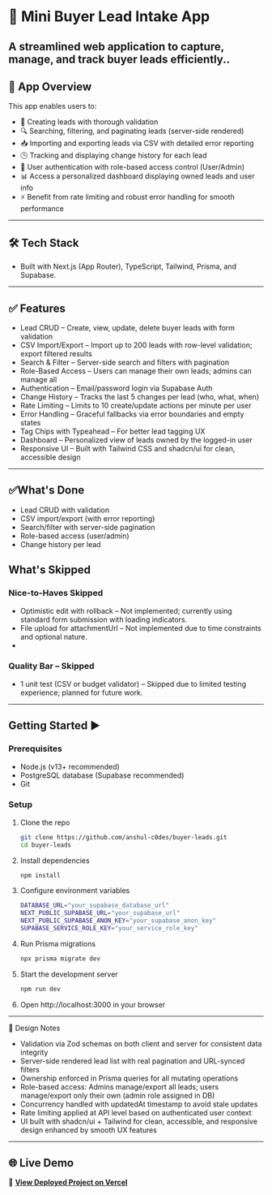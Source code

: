 # 🚀 Mini Buyer Lead Intake App

A streamlined web application to capture, manage, and track buyer leads efficiently..
---

## 📝 App Overview

This app enables users to:

- 🚩 Creating leads with thorough validation
- 🔍 Searching, filtering, and paginating leads (server-side rendered)
- 📥 Importing and exporting leads via CSV with detailed error reporting
- 🕒 Tracking and displaying change history for each lead
- 🔐 User authentication with role-based access control (User/Admin)
- 📊 Access a personalized dashboard displaying owned leads and user info
- ⚡ Benefit from rate limiting and robust error handling for smooth performance

---

## 🛠️ Tech Stack

- Built with Next.js (App Router), TypeScript, Tailwind, Prisma, and Supabase.

---

## ✅ Features

- Lead CRUD – Create, view, update, delete buyer leads with form validation
- CSV Import/Export – Import up to 200 leads with row-level validation; export filtered results
- Search & Filter – Server-side search and filters with pagination
- Role-Based Access – Users can manage their own leads; admins can manage all
- Authentication – Email/password login via Supabase Auth
- Change History – Tracks the last 5 changes per lead (who, what, when)
- Rate Limiting – Limits to 10 create/update actions per minute per user
- Error Handling – Graceful fallbacks via error boundaries and empty states
- Tag Chips with Typeahead – For better lead tagging UX
- Dashboard – Personalized view of leads owned by the logged-in user
- Responsive UI – Built with Tailwind CSS and shadcn/ui for clean, accessible design  

---

## ✅What's Done

- Lead CRUD with validation
- CSV import/export (with error reporting)
- Search/filter with server-side pagination
- Role-based access (user/admin)
- Change history per lead

## What's Skipped

### Nice-to-Haves Skipped
- Optimistic edit with rollback – Not implemented; currently using standard form submission with loading indicators.
- File upload for attachmentUrl – Not implemented due to time constraints and optional nature.
- 
### Quality Bar – Skipped
- 1 unit test (CSV or budget validator) – Skipped due to limited testing experience; planned for future work.

---

## Getting Started ▶️

### Prerequisites

- Node.js (v13+ recommended)  
- PostgreSQL database (Supabase recommended)  
- Git  

### Setup

1. Clone the repo  
   ```bash
   git clone https://github.com/anshul-c0des/buyer-leads.git
   cd buyer-leads
   ```
2. Install dependencies
   ```bash
   npm install
   ```
3. Configure environment variables
   ```bash
   DATABASE_URL="your_supabase_database_url"
   NEXT_PUBLIC_SUPABASE_URL="your_supabase_url"
   NEXT_PUBLIC_SUPABASE_ANON_KEY="your_supabase_anon_key"
   SUPABASE_SERVICE_ROLE_KEY="your_service_role_key"
   ```
4. Run Prisma migrations
   ```bash
   npx prisma migrate dev
   ```
5. Start the development server
   ```bash
   npm run dev
   ```
6. Open http://localhost:3000 in your browser

---

🧠 Design Notes

-  Validation via Zod schemas on both client and server for consistent data integrity
-  Server-side rendered lead list with real pagination and URL-synced filters
-  Ownership enforced in Prisma queries for all mutating operations
-  Role-based access: Admins manage/export all leads; users manage/export only their own (admin role assigned in DB)
-  Concurrency handled with updatedAt timestamp to avoid stale updates
-  Rate limiting applied at API level based on authenticated user context
-  UI built with shadcn/ui + Tailwind for clean, accessible, and responsive design enhanced by smooth UX features


---

## 🌐 Live Demo

🔗 **[View Deployed Project on Vercel](https://buyer-leads-gamma.vercel.app/buyers)** 
